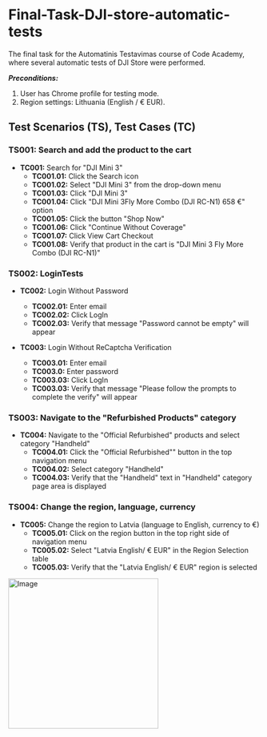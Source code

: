 # Final-Task-DJI-store-automatic-tests

The final task for the Automatinis Testavimas course of Code Academy, where several automatic tests of DJI Store were performed.

***Preconditions:***
1. User has Chrome profile for testing mode.
2. Region settings: Lithuania (English / € EUR).

## Test Scenarios (TS), Test Cases (TC)

### TS001: Search and add the product to the cart

- **TC001:** Search for "DJI Mini 3"
  - **TC001.01:** Click the Search icon
  - **TC001.02:** Select "DJI Mini 3" from the drop-down menu
  - **TC001.03:** Click "DJI Mini 3"
  - **TC001.04:** Click "DJI Mini 3Fly More Combo (DJI RC-N1) 658 €" option
  - **TC001.05:** Click the button "Shop Now"
  - **TC001.06:** Click "Continue Without Coverage"
  - **TC001.07:** Click View Cart Checkout
  - **TC001.08:** Verify that product in the cart is "DJI Mini 3 Fly More Combo (DJI RC-N1)"

### TS002: LoginTests

- **TC002:** Login Without Password
  - **TC002.01:** Enter email
  - **TC002.02:** Click LogIn
  - **TC002.03:** Verify that message "Password cannot be empty" will appear

- **TC003:** Login Without ReCaptcha Verification
  - **TC003.01:** Enter email
  - **TC003.0:** Enter password
  - **TC003.03:** Click LogIn
  - **TC003.03:** Verify that message "Please follow the prompts to complete the verify" will appear

### TS003: Navigate to the "Refurbished Products" category

- **TC004:** Navigate to the "Official Refurbished" products and select category "Handheld"
  - **TC004.01:** Click the "Official Refurbished"" button in the top navigation menu
  - **TC004.02:** Select category "Handheld"
  - **TC004.03:** Verify that the "Handheld" text in "Handheld" category page area is displayed

### TS004: Change the region, language, currency

- **TC005:** Change the region to Latvia (language to English, currency to €)
  - **TC005.01:** Click on the region button in the top right side of navigation menu
  - **TC005.02:** Select "Latvia English/ € EUR" in the Region Selection table
  - **TC005.03:** Verify that the "Latvia English/ € EUR" region is selected
  
<img src="https://stormsend1.djicdn.com/tpc/uploads/carousel/image/0d6a58a5c7ee8f474e5a34113c5d6d37@ultra.jpg" alt="Image" width="300" height="300" />
